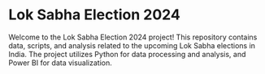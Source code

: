 # Lok Sabha Election 2024

Welcome to the Lok Sabha Election 2024 project! This repository contains data, scripts, and analysis related to the upcoming Lok Sabha elections in India. The project utilizes Python for data processing and analysis, and Power BI for data visualization.

